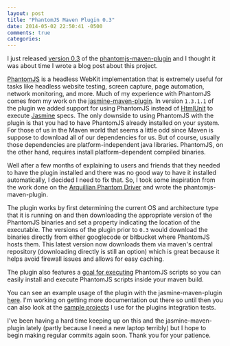 ```yaml
---
layout: post
title: "PhantomJS Maven Plugin 0.3"
date: 2014-05-02 22:50:41 -0500
comments: true
categories: 
---
```

I just released [version 0.3](https://github.com/klieber/phantomjs-maven-plugin/releases/tag/phantomjs-maven-plugin-0.3) of the [phantomjs-maven-plugin](http://kylelieber.com/phantomjs-maven-plugin) and I thought it was about time I wrote a blog post about this project.

[PhantomJS](http://phantomjs.org) is a headless WebKit implementation that is extremely useful for tasks like headless website testing, screen capture, page automation, network monitoring, and more. Much of my experience with PhantomJS comes from my work on the [jasmine-maven-plugin](http://searls.github.io/jasmine-maven-plugin).  In version `1.3.1.1` of the plugin we added support for using PhantomJS instead of [HtmlUnit](http://htmlunit.sourceforge.com) to execute [Jasmine](http://jasmine.github.io/) specs. The only downside to using PhantomJS with the plugin is that you had to have PhantomJS already installed on your system. For those of us in the Maven world that seems a little odd since Maven is suppose to download all of our dependencies for us. But of course, usually those dependencies are platform-independent java libraries. PhantomJS, on the other hand, requires install platform-dependent compiled binaries. 
<!--more-->
Well after a few months of explaining to users and friends that they needed to have the plugin installed and there was no good way to have it installed automatically, I decided I need to fix that. So, I took some inspiration from the work done on the [Arquillian Phantom Driver](https://github.com/qa/arquillian-phantom-driver) and wrote the phantomjs-maven-plugin.

The plugin works by first determining the current OS and architecture type that it is running on and then downloading the appropriate version of the PhantomJS binaries and set a property indicating the location of the executable.  The versions of the plugin prior to `0.3` would download the binaries directly from either googlecode or bitbucket where PhantomJS hosts them.  This latest version now downloads them via maven's central repository (downloading directly is still an option) which is great because it helps avoid firewall issues and allows for easy caching.

The plugin also features a [goal for executing](http://kylelieber.com/phantomjs-maven-plugin/exec-mojo.html) PhantomJS scripts so you can easily install and execute PhantomJS scripts inside your maven build.

You can see an example usage of the plugin with the jasmine-maven-plugin [here](http://kylelieber.com/phantomjs-maven-plugin/).  I'm working on getting more documentation out there so until then you can also look at the [sample projects](https://github.com/klieber/phantomjs-maven-plugin/tree/master/src/it) I use for the plugins integration tests. 

I've been having a hard time keeping up on this and the jasmine-maven-plugin lately (partly because I need a new laptop terribly) but I hope to begin making regular commits again soon. Thank you for your patience.
